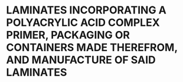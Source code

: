# LAMINATES INCORPORATING A POLYACRYLIC ACID COMPLEX PRIMER, PACKAGING OR CONTAINERS MADE THEREFROM, AND MANUFACTURE OF SAID LAMINATES